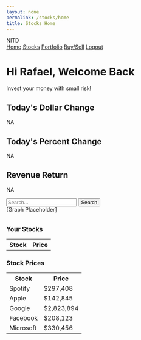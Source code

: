 ```yaml
---
layout: none
permalink: /stocks/home
title: Stocks Home
---
```


<html lang="en">
<head>
    <meta charset="UTF-8">
    <meta name="viewport" content="width=device-width, initial-scale=1.0">
    <title>Stock Market Dashboard</title>
    <script src="https://cdn.jsdelivr.net/npm/chart.js"></script>
    <!-- Link to external CSS -->
    <link rel="stylesheet" href="../global-int-theme.css">
</head>
<body>
    <!-- Navigation Bar -->
    <nav class="navbar">
        <div class="logo">NITD</div>
        <div class="nav-buttons">
            <a href="{{site.baseurl}}/stocks/home">Home</a>
            <a href="{{site.baseurl}}/stocks/viewer">Stocks</a>
            <a href="{{site.baseurl}}/stocks/portfolio">Portfolio</a>
            <a href="{{site.baseurl}}/stocks/buysell">Buy/Sell</a>
            <a onclick="logout()" href="{{site.baseurl}}/stocks/login">Logout</a> 
        </div>
    </nav>
    <!-- Dashboard Content   -->
    <div class="dashboard">
        <div class="dashboard-content">
            <h1 id="userIDName" class="welcome">Hi Rafael, Welcome Back</h1>
            <p>Invest your money with small risk!</p>
            <div class="summary-cards">
                <div class="card card-orange">
                    <h2>Today's Dollar Change</h2>
                    <p id="totalGain">NA</p>
                </div>
                <div class="card card-purple">
                    <h2>Today's Percent Change</h2>
                    <p id="percentIncrease">NA</p>
                </div>
                <div class="card card-darkblue">
                    <h2>Revenue Return</h2>
                    <p id="portfolioValue">NA</p>
                </div>
            </div>
            <div class="search-container">
               <input type="text" id="searchBar" placeholder="Search...">
               <button class="search-button" onclick="getStockData()">Search</button>
            </div>
            <div class="chart-container" id="chartContainer">
                <div class="chart" id="chart1">
                    <canvas id="stockChart" width="475" height="375">[Graph Placeholder]</canvas>
                </div>
            </div>
            <div id="output" style="color: red; padding-top: 10px;"></div>
        </div>
        <!-- Sidebar -->
        <div class="sidebar">
            <div class="your-stocks">
                <h3>Your Stocks</h3>
                <table id="yourStocksTable">
                    <tr>
                        <th>Stock</th>
                        <th>Price</th>
                    </tr>
                </table>
            </div>
            <div class="stock-table">
                <h3>Stock Prices</h3>
                <table>
                    <tr>
                        <th>Stock</th>
                        <th>Price</th>
                    </tr>
                    <tr>
                        <td>Spotify</td>
                        <td id="SpotifyPrice">$297,408</td>
                    </tr>
                    <tr>
                        <td>Apple</td>
                        <td id="ApplePrice">$142,845</td>
                    </tr>
                    <tr>
                        <td>Google</td>
                        <td id="GooglePrice">$2,823,894</td>
                    </tr>
                    <tr>
                        <td>Facebook</td>
                        <td id="FacebookPrice">$208,123</td>
                    </tr>
                    <tr>
                        <td>Microsoft</td>
                        <td id="MicrosoftPrice">$330,456</td>
                    </tr>
                </table>
            </div>
        </div>
    </div>
    <script>
    //import userID from 'http://127.0.0.1:4100/student_2025/stocks/login'
    var variable = localStorage.getItem('name')
    console.log(variable);
    var userID = localStorage.getItem('userID')
    const userIDElement = document.getElementById("userIDName");
    userIDElement.textContent = `Hi ${userID}, Welcome Back`;
    console.log(userID);
    async function getUserStocks() {
        try {
            const response = await fetch(`http://localhost:8085/user/getStocks?username=${userID}`);
            return await response.json();
        } catch (error) {
            console.error("Error fetching user stocks:", error);
            return [];
        }
    }
    async function updateYourStocksTable() {
        const userStocks = await getUserStocks();
        const table = document.getElementById("yourStocksTable");
        // Clear any existing rows (excluding header)
        table.innerHTML = `
            <tr>
                <th>Stock</th>
                <th>Price</th>
            </tr>`;
        // Populate the table with each user's stock and price
        for (const stockInfo of userStocks) {
            const { stockSymbol } = stockInfo;
            const price = await getStockPrice(stockSymbol);
            const row = document.createElement("tr");
            row.innerHTML = `
                <td>${stockSymbol}</td>
                <td id="${stockSymbol}Price">$${price}</td>
            `;
            table.appendChild(row);
        }
    }
    async function getStockPrice(stock) {
        try {
            const response = await fetch(`http://localhost:8085/api/stocks/${stock}`);
            const data = await response.json();
            return data?.chart?.result?.[0]?.meta?.regularMarketPrice ?? "N/A";
        } catch (error) {
            console.error("Error fetching stock price:", error);
            return "N/A";
        }
    }
    document.addEventListener("DOMContentLoaded", () => {
        updateYourStocksTable();
    });
    let stockChart; // Declare stockChart globally
    async function getStockData() {
        const stockSymbol = document.getElementById("searchBar").value;
        document.getElementById("output").textContent = ""; // Clear previous messages
     try {
        const response = await fetch(`http://localhost:8085/api/stocks/${stockSymbol}`);
        const data = await response.json();
        // Extract timestamps and prices
        const timestamps = data?.chart?.result?.[0]?.timestamp;
        const prices = data?.chart?.result?.[0]?.indicators?.quote?.[0]?.close;
        // Check if data exists
        if (timestamps && prices) {
                // Convert timestamps to readable dates
                const labels = timestamps.map(ts => new Date(ts * 1000).toLocaleString());
               displayChart(labels, prices, stockSymbol);
            } else {
                console.error(`Data not found for ${stockSymbol}. Response structure:`, data);
                document.getElementById("output").textContent = `Data not found for ${stockSymbol}.`;
            }
        } catch (error) {
            console.error('Error fetching stock data:', error);
            document.getElementById("output").textContent = "Error fetching stock data. Please try again later.";
        }
}
function displayChart(labels, prices, tickerSymbol) {
    const ctx = document.getElementById('stockChart').getContext('2d');
    // Destroy the old chart if it exists
    if (stockChart) {
        stockChart.destroy();
    }
    // Create a gradient fill
    const gradient = ctx.createLinearGradient(0, 0, 0, 400);
    gradient.addColorStop(0, 'rgba(106, 13, 173, 0.6)'); // Start with purple (rgba)
    gradient.addColorStop(1, 'rgba(255, 255, 255, 0.0)'); // Fade to transparent
    // Determine min and max values for the y-axis based on prices
    const minPrice = Math.min(...prices) * 0.55; // 5% below the minimum price
    const maxPrice = Math.max(...prices) * 1.05; // 5% above the maximum price
    // Create a new chart
    stockChart = new Chart(ctx, {
        type: 'line',
        data: {
            labels: labels,
            datasets: [{
                label: tickerSymbol.toUpperCase(),
                data: prices,
                borderColor: '#001f3f', // Dark blue color for the line
                borderWidth: 2,
                fill: true,
                backgroundColor: gradient,
                spanGaps: true,
                pointRadius: 0, // Remove dots
                tension: 0.1 // Smooth the line
            }]
        },
        options: {
            plugins: {
                legend: {
                    display: false // Hide the legend
                },
                tooltip: {
                    enabled: true, // Enable tooltips
                    mode: 'index', // Tooltip for closest point
                    intersect: false // Show tooltip when hovering close to the line
                }
            },
            responsive: true,
            maintainAspectRatio: false,
            scales: {
                x: {
                    title: { display: true, text: 'Timestamp' },
                    ticks: {
                        callback: function(value) {
                            // Format the timestamp to display only hours
                            return new Date(value).toLocaleTimeString([], { hour: '2-digit', minute: '2-digit' });
                        }
                    },
                    grid: {
                        display: false // Remove grid lines on x-axis
                    }
                },
                y: {
                    title: { display: true, text: 'Price (USD)' },
                    grid: {
                        display: false // Remove grid lines on y-axis
                    }
                }
            }
        }
    });
}
async function getStockPrice(stock) {
        try {
            const response = await fetch(`http://localhost:8085/api/stocks/${stock}`);
            const data = await response.json();
            console.log(data);
            const price = data?.chart?.result?.[0]?.meta?.regularMarketPrice;
            const outputElement = document.getElementById("output");
            if (price !== undefined) {
                //outputElement.textContent = `The price of ${stock} is: $${price}`;
                return(price)
            } else {
                outputElement.textContent = `Price not found for ${stock}.`;
                console.error(`Price not found for ${stock}. Response structure:`, data);
            }
        } catch (error) {
            console.error('Error fetching stock data:', error);
            document.getElementById("output").textContent = "Error fetching stock data. Please try again later.";
        }
return new Promise((resolve) => {
                setTimeout(() => {
                    resolve(prices[symbol]);
                }, 0); // Simulate network delay
            }); 
      }
      document.addEventListener("DOMContentLoaded", () => {
            updateStockPrices(); // Call the function after DOM is fully loaded
            getPortfolioPerformance(userID);
            //getUserIdFromAPI();
        });
async function updateStockPrices() {
            const stockSymbols = ['Spotify', 'Apple', 'Google', 'Facebook', 'Microsoft'];
            const tickerSymbols = ['SPOT', 'AAPL', 'GOOG', 'META', 'MSFT'];
            const tickerPrices = [];
            counter = 0; 
            for (const stock of tickerSymbols) {
                const price = await getStockPrice(stock);
                tickerPrices.push(price)              
                const priceElement = document.getElementById(stockSymbols[counter] + "Price");
                if (priceElement) {
                    priceElement.textContent = `$${price}`;
                } else {
                    console.error(`Element with ID ${stock + "Price"} not found.`);
                }
                counter++;                 
                //console.log(price);
                //console.log(tickerPrices);
                //console.log(priceElement);
                //console.log(counter);
            }
        }
async function getPortfolioPerformance(user) {
            // Fetch user's stocks and quantities
            const userStocks = await getUserStock(user);
            const userValue = await getUserValue(user);
            let totalGain = 0;
            let totalLatestValue = 0;
            let totalOldValue = 0;
            for (const { stockSymbol, quantity } of userStocks) {
                const latestPrice = await getStockPrice(stockSymbol);
                const oldPrice = await getOldStockPrice(stockSymbol);
                // Calculate gain for each stock
                const stockGain = (latestPrice - oldPrice) * quantity;
                totalGain += stockGain;
                // Calculate total values for percent increase calculation
                totalLatestValue += latestPrice * quantity;
                totalOldValue += oldPrice * quantity;
            }
            // Calculate percent increase
            const percentIncrease = ((totalLatestValue - totalOldValue) / totalOldValue) * 100;
            console.log(`total increase: $${totalGain.toFixed(2)}, percent increase: ${percentIncrease.toFixed(2)}%`);
            const totalElement = document.getElementById("totalGain");
            const percentElement = document.getElementById("percentIncrease");
            const valueElement = document.getElementById("portfolioValue");
            totalElement.textContent = `$${totalGain.toFixed(2)}`;
            percentElement.textContent = `${percentIncrease.toFixed(2)}%`;
            valueElement.textContent = `$${userValue.toFixed(2)}`;
        }
async function getUserStock(user) {
            try {
                const response = await fetch(`http://localhost:8085/user/getStocks?username=${user}`);
                const stocksData = await response.json();
                console.log(stocksData);
                return stocksData;
            } catch (error) {
                console.error("Error fetching user stocks:", error);
                return [];
            }
        }
async function getOldStockPrice(stock) {
        try {
            const response = await fetch(`http://localhost:8085/api/stocks/${stock}`);
            const data = await response.json();
            console.log(data);
            const oldPrice = data?.chart?.result?.[0]?.meta?.chartPreviousClose;
            const outputElement = document.getElementById("output");
            if (oldPrice !== undefined) {
                //outputElement.textContent = `The price of ${stock} is: $${price}`;
                 console.log(`The previous close price of ${stock} is: $${oldPrice}`);
                return(oldPrice)
            } else {
                outputElement.textContent = `Price not found for ${stock}.`;
                console.error(`Price not found for ${stock}. Response structure:`, data);
            }
        } catch (error) {
            console.error('Error fetching stock data:', error);
            document.getElementById("output").textContent = "Error fetching stock data. Please try again later.";
        }
      }
async function getUserValue(user) {
            try {
                const response = await fetch(`http://localhost:8085/user/portfolioValue?username=${user}`);
                const stocksData = await response.json();
                console.log(stocksData);
                return stocksData;
            } catch (error) {
                console.error("Error fetching user stocks:", error);
                return [];
            }
        }
async function logout() {
            userID = "";
            console.log(userID);
            localStorage.setItem('userID', userID)
            return(userID);   
        }